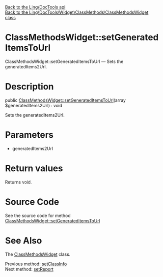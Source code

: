 [Back to the Ling/DocTools api](https://github.com/lingtalfi/DocTools/blob/master/doc/api/Ling/DocTools.md)<br>
[Back to the Ling\DocTools\Widget\ClassMethods\ClassMethodsWidget class](https://github.com/lingtalfi/DocTools/blob/master/doc/api/Ling/DocTools/Widget/ClassMethods/ClassMethodsWidget.md)


ClassMethodsWidget::setGeneratedItemsToUrl
================



ClassMethodsWidget::setGeneratedItemsToUrl — Sets the generatedItems2Url.




Description
================


public [ClassMethodsWidget::setGeneratedItemsToUrl](https://github.com/lingtalfi/DocTools/blob/master/doc/api/Ling/DocTools/Widget/ClassMethods/ClassMethodsWidget/setGeneratedItemsToUrl.md)(array $generatedItems2Url) : void




Sets the generatedItems2Url.




Parameters
================


- generatedItems2Url

    


Return values
================

Returns void.








Source Code
===========
See the source code for method [ClassMethodsWidget::setGeneratedItemsToUrl](https://github.com/lingtalfi/DocTools/blob/master/Widget/ClassMethods/ClassMethodsWidget.php#L73-L76)


See Also
================

The [ClassMethodsWidget](https://github.com/lingtalfi/DocTools/blob/master/doc/api/Ling/DocTools/Widget/ClassMethods/ClassMethodsWidget.md) class.

Previous method: [setClassInfo](https://github.com/lingtalfi/DocTools/blob/master/doc/api/Ling/DocTools/Widget/ClassMethods/ClassMethodsWidget/setClassInfo.md)<br>Next method: [setReport](https://github.com/lingtalfi/DocTools/blob/master/doc/api/Ling/DocTools/Widget/ClassMethods/ClassMethodsWidget/setReport.md)<br>

